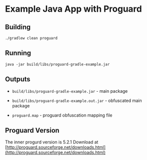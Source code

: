 Example Java App with Proguard
==============================

Building
--------

```shell
./gradlew clean proguard
```

Running
-------

```shell
java -jar build/libs/proguard-gradle-example.jar
```

Outputs
-------

-   `build/libs/proguard-gradle-example.jar` - main package

-   `build/libs/proguard-gradle-example.out.jar` - obfuscated main package

-   `proguard.map` - proguard obfuscation mapping file

Proguard Version
-------
The inner progurd version is 5.2.1
Download at [http://proguard.sourceforge.net/downloads.html](http://proguard.sourceforge.net/downloads.html)

